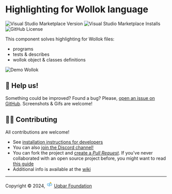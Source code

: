 # Highlighting for Wollok language

![Visual Studio Marketplace Version](https://img.shields.io/visual-studio-marketplace/v/uqbar.wollok-highlight?label=Visual%20Studio%20Code%20Marketplace%20version&color=red) ![Visual Studio Marketplace Installs](https://img.shields.io/visual-studio-marketplace/i/uqbar.wollok-highlight?color=blue&label=installs) ![GitHub License](https://img.shields.io/github/license/uqbar-project/wollok-lsp-ide)

This component solves highlighting for Wollok files:

- programs
- tests & describes
- wollok object & classes definitions

![Demo Wollok](./images/demo2024-big.gif)

## 🛟 Help us!

Something could be improved? Found a bug? Please, [open an issue on GitHub](https://github.com/uqbar-project/wollok-highlight-vscode/issues/new). Screenshots & Gifs are welcome!

## 👩‍💻 Contributing

All contributions are welcome!

- See [installation instructions for developers](https://github.com/uqbar-project/wollok-highlight-vscode/wiki/Developing-Environment)
- You can also [join the Discord channel!](https://discord.gg/ZstgCPKEaa)
- You can fork the project and [create a *Pull Request*](https://help.github.com/articles/creating-a-pull-request-from-a-fork/). If you've never collaborated with an open source project before, you might want to read [this guide](https://akrabat.com/the-beginners-guide-to-contributing-to-a-github-project/)
- Additional info is available at the [wiki](https://github.com/uqbar-project/wollok-highlight-vscode/wiki)

___

Copyright © 2024, ![Uqbar logo](./images/uqbarTransparentSmall.png) [Uqbar Foundation](http://www.uqbar.org/)

